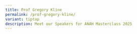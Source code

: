 ```yaml
---
title: Prof Gregory Kline
permalink: /prof-gregory-kline/
variant: tiptap
description: Meet our Speakers for ANAH Masterclass 2025
---
```


